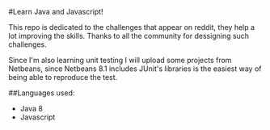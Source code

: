 #Learn Java and Javascript!

This repo is dedicated to the challenges that appear on reddit, they help a lot improving the skills.
Thanks to all the community for dessigning such challenges.

Since I'm also learning unit testing I will upload some projects from Netbeans, since Netbeans 8.1 includes JUnit's libraries is the easiest way of being able to
reproduce the test. 

##Languages used:
- Java 8
- Javascript

